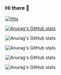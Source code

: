 ### Hi there 👋

<!--
**zzerii/zzerii** is a ✨ _special_ ✨ repository because its `README.md` (this file) appears on your GitHub profile.

Here are some ideas to get you started:

- 🔭 I’m currently working on ...
- 🌱 I’m currently learning ...
- 👯 I’m looking to collaborate on ...
- 🤔 I’m looking for help with ...
- 💬 Ask me about ...
- 📫 How to reach me: ...
- 😄 Pronouns: ...
- ⚡ Fun fact: ...
-->
[![Hits](https://hits.seeyoufarm.com/api/count/incr/badge.svg?url=https%3A%2F%2Fgithub.com%2Fzzerii%2Fhit-counter&count_bg=%2347A3FF&title_bg=%23D49CFF&icon=&icon_color=%23E7E7E7&title=hits&edge_flat=false)](https://hits.seeyoufarm.com)

[![Anurag's GitHub stats](https://github-readme-stats.vercel.app/api?username=zzerii)](https://github.com/anuraghazra/github-readme-stats)

![Anurag's GitHub stats](https://github-readme-stats.vercel.app/api?username=zzerii&hide=contribs,prs)

![Anurag's GitHub stats](https://github-readme-stats.vercel.app/api?username=zzerii&count_private=true)

![Anurag's GitHub stats](https://github-readme-stats.vercel.app/api?username=zzerii&show_icons=true)

![Anurag's GitHub stats](https://github-readme-stats.vercel.app/api?username=zzerii&show_icons=true&theme=radical)
